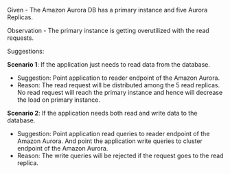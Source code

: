 Given - The Amazon Aurora DB has a primary instance and five Aurora Replicas.

Observation - The primary instance is getting overutilized with the read requests.

Suggestions:

**Scenario 1**: If the application just needs to read data from the database.
- Suggestion: Point application to reader endpoint of the Amazon Aurora.
- Reason: The read request will be distributed among the 5 read replicas. No read request will reach the primary instance and hence will decrease the load on primary instance.

**Scenario 2**: If the application needs both read and write data to the database.
- Suggestion: Point application read queries to reader endpoint of the Amazon Aurora. And point the application write queries to cluster endpoint of the Amazon Aurora.
- Reason: The write queries will be rejected if the request goes to the read replica.

